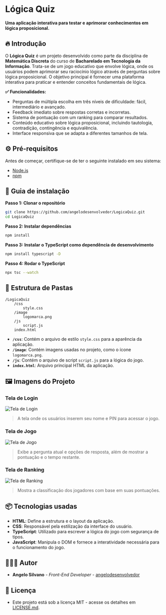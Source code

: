 # Lógica Quiz

**Uma aplicação interativa para testar e aprimorar conhecimentos em lógica proposicional.**

## 🔥 Introdução

O **Lógica Quiz** é um projeto desenvolvido como parte da disciplina de **Matemática Discreta** do curso de **Bacharelado em Tecnologia da Informação**. Trata-se de um jogo educativo que envolve lógica, onde os usuários podem aprimorar seu raciocínio lógico através de perguntas sobre lógica proposicional. O objetivo principal é fornecer uma plataforma interativa para praticar e entender conceitos fundamentais de lógica.

**✅ Funcionalidades:**
- Perguntas de múltipla escolha em três níveis de dificuldade: fácil, intermediário e avançado.
- Feedback imediato sobre respostas corretas e incorretas.
- Sistema de pontuação com um ranking para comparar resultados.
- Conteúdo educativo sobre lógica proposicional, incluindo tautologia, contradição, contingência e equivalência.
- Interface responsiva que se adapta a diferentes tamanhos de tela.

## ⚙️ Pré-requisitos

Antes de começar, certifique-se de ter o seguinte instalado em seu sistema:

- [Node.js](https://nodejs.org/en)
- [npm](https://www.npmjs.com/)

## 🔨 Guia de instalação

**Passo 1: Clonar o repositório**
```bash
git clone https://github.com/angelodesenvolvedor/LogicaQuiz.git
cd LogicaQuiz
```

**Passo 2: Instalar dependências**
```bash
npm install
```

**Passo 3: Instalar o TypeScript como dependência de desenvolvimento**
```bash
npm install typescript -D
```

**Passo 4: Rodar o TypeScript**
```bash
npx tsc --watch
```

## 📂 Estrutura de Pastas

```
/LogicaQuiz
    /css
        style.css
    /image
        logomarca.png
    /js
        script.js
    index.html
```

- **`/css`**: Contém o arquivo de estilo `style.css` para a aparência da aplicação.
- **`/image`**: Contém imagens usadas no projeto, como o ícone `logomarca.png`.
- **`/js`**: Contém o arquivo de script `script.js` para a lógica do jogo.
- **`index.html`**: Arquivo principal HTML da aplicação.

## 🖼️ Imagens do Projeto

### Tela de Login
![Tela de Login](https://github.com/user-attachments/assets/0b2f3098-b19d-4bb0-9cc4-6d034858de06)  
> A tela onde os usuários inserem seu nome e PIN para acessar o jogo.

### Tela de Jogo
![Tela de Jogo](https://github.com/user-attachments/assets/9da865fb-05c6-4cee-bcc6-497efa20ee34)
> Exibe a pergunta atual e opções de resposta, além de mostrar a pontuação e o tempo restante.

### Tela de Ranking
![Tela de Ranking](https://github.com/user-attachments/assets/6be655ab-915f-45e0-9ccf-f2406d5fb9f8)
> Mostra a classificação dos jogadores com base em suas pontuações.

## 📦 Tecnologias usadas

- **HTML**: Define a estrutura e o layout da aplicação.
- **CSS**: Responsável pela estilização da interface do usuário.
- **TypeScript**: Utilizado para escrever a lógica do jogo com segurança de tipos.
- **JavaScript**: Manipula o DOM e fornece a interatividade necessária para o funcionamento do jogo.

## 🧑🏽‍💻 Autor

* **Angelo Silvano** - *Front-End Developer* - [angelodesenvolvedor](https://github.com/angelodesenvolvedor)

## 📄 Licença

* Este projeto está sob a licença MIT - acesse os detalhes em [LICENSE.md](https://github.com/angelodesenvolvedor/LogicaQuiz/tree/master?tab=MIT-1-ov-file).
